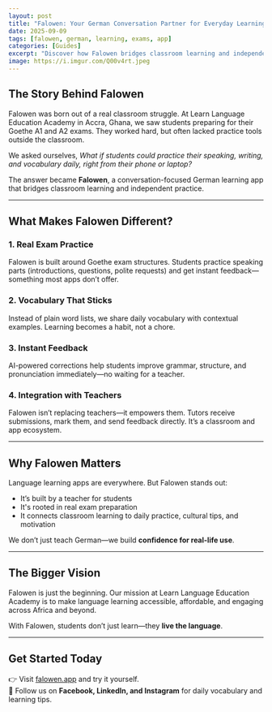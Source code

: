 ```yaml
---
layout: post
title: "Falowen: Your German Conversation Partner for Everyday Learning"
date: 2025-09-09
tags: [falowen, german, learning, exams, app]
categories: [Guides]
excerpt: "Discover how Falowen bridges classroom learning and independent German practice with exam prep, instant feedback, and teacher integration."
image: https://i.imgur.com/Q00v4rt.jpeg
---
```


## The Story Behind Falowen  

Falowen was born out of a real classroom struggle. At Learn Language Education Academy in Accra, Ghana, we saw students preparing for their Goethe A1 and A2 exams. They worked hard, but often lacked practice tools outside the classroom.  

We asked ourselves, *What if students could practice their speaking, writing, and vocabulary daily, right from their phone or laptop?*  

The answer became **Falowen**, a conversation-focused German learning app that bridges classroom learning and independent practice.

---

## What Makes Falowen Different?

### 1. Real Exam Practice  
Falowen is built around Goethe exam structures. Students practice speaking parts (introductions, questions, polite requests) and get instant feedback—something most apps don’t offer.

### 2. Vocabulary That Sticks  
Instead of plain word lists, we share daily vocabulary with contextual examples. Learning becomes a habit, not a chore.

### 3. Instant Feedback  
AI-powered corrections help students improve grammar, structure, and pronunciation immediately—no waiting for a teacher.

### 4. Integration with Teachers  
Falowen isn’t replacing teachers—it empowers them. Tutors receive submissions, mark them, and send feedback directly. It’s a classroom and app ecosystem.

---

## Why Falowen Matters

Language learning apps are everywhere. But Falowen stands out:

- It’s built by a teacher for students  
- It's rooted in real exam preparation  
- It connects classroom learning to daily practice, cultural tips, and motivation  

We don’t just teach German—we build **confidence for real-life use**.

---

## The Bigger Vision

Falowen is just the beginning. Our mission at Learn Language Education Academy is to make language learning accessible, affordable, and engaging across Africa and beyond.

With Falowen, students don’t just learn—they **live the language**.

---

## Get Started Today

👉 Visit [falowen.app](https://falowen.app) and try it yourself.  
📲 Follow us on **Facebook, LinkedIn, and Instagram** for daily vocabulary and learning tips.
